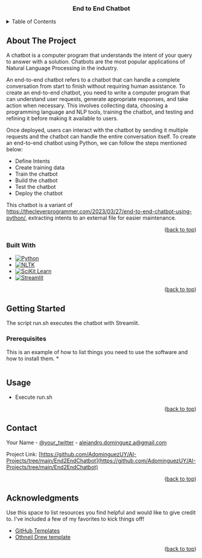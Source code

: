 
<!-- PROJECT SHIELDS -->
<!--
*** I'm using markdown "reference style" links for readability.
*** Reference links are enclosed in brackets [ ] instead of parentheses ( ).
*** See the bottom of this document for the declaration of the reference variables
*** for contributors-url, forks-url, etc. This is an optional, concise syntax you may use.
*** https://www.markdownguide.org/basic-syntax/#reference-style-links
-->


  <h3 align="center">End to End Chatbot</h3>


<!-- TABLE OF CONTENTS -->
<details>
  <summary>Table of Contents</summary>
  <ol>
    <li>
      <a href="#about-the-project">About The Project</a>
      <ul>
        <li><a href="#built-with">Built With</a></li>
      </ul>
    </li>
    <li>
      <a href="#getting-started">Getting Started</a>
      <ul>
        <li><a href="#prerequisites">Prerequisites</a></li>
        <li><a href="#installation">Installation</a></li>
      </ul>
    </li>
    <li><a href="#usage">Usage</a></li>
    <li><a href="#roadmap">Roadmap</a></li>
    <li><a href="#contributing">Contributing</a></li>
    <li><a href="#license">License</a></li>
    <li><a href="#contact">Contact</a></li>
    <li><a href="#acknowledgments">Acknowledgments</a></li>
  </ol>
</details>



<!-- ABOUT THE PROJECT -->
## About The Project

A chatbot is a computer program that understands the intent of your query to answer with a solution. Chatbots are the most popular applications of Natural Language Processing in the industry. <br/>

An end-to-end chatbot refers to a chatbot that can handle a complete conversation from start to finish without requiring human assistance. To create an end-to-end chatbot, you need to write a computer program that can understand user requests, generate appropriate responses, and take action when necessary. This involves collecting data, choosing a programming language and NLP tools, training the chatbot, and testing and refining it before making it available to users. <br/>

Once deployed, users can interact with the chatbot by sending it multiple requests and the chatbot can handle the entire conversation itself. To create an end-to-end chatbot using Python, we can follow the steps mentioned below: <br/>

* Define Intents
* Create training data
* Train the chatbot
* Build the chatbot
* Test the chatbot
* Deploy the chatbot

This chatbot is a variant of https://thecleverprogrammer.com/2023/03/27/end-to-end-chatbot-using-python/, extracting intents to an external file for easier maintenance.</br>


<p align="right">(<a href="#readme-top">back to top</a>)</p>



### Built With

* [![Python][Python.com]][Python-url]
* [![NLTK][NLTK.com]][NLTK-url]
* [![SciKit Learn][SKLearn.com]][SKLearn-url]
* [![Streamlit][Streamlit.com]][Streamlit-url]


<p align="right">(<a href="#readme-top">back to top</a>)</p>



<!-- GETTING STARTED -->
## Getting Started

The script run.sh executes the chatbot with Streamlit.

### Prerequisites

This is an example of how to list things you need to use the software and how to install them.
*
  ```pip install -r requirements.txt
  ```

<!-- USAGE EXAMPLES -->
## Usage

* Execute run.sh



<p align="right">(<a href="#readme-top">back to top</a>)</p>


<!-- CONTACT -->
## Contact

Your Name - [@your_twitter](https://twitter.com/your_username) - alejandro.dominguez.a@gmail.com

Project Link: [https://github.com/AdominguezUY/AI-Projects/tree/main/End2EndChatbot](https://github.com/AdominguezUY/AI-Projects/tree/main/End2EndChatbot)

<p align="right">(<a href="#readme-top">back to top</a>)</p>



<!-- ACKNOWLEDGMENTS -->
## Acknowledgments

Use this space to list resources you find helpful and would like to give credit to. I've included a few of my favorites to kick things off!

* [GitHub Templates](https://www.readme-templates.com/)
* [Othneil Drew template](https://github.com/othneildrew/Best-README-Template#readme)

<p align="right">(<a href="#readme-top">back to top</a>)</p>



<!-- MARKDOWN LINKS & IMAGES -->
<!-- https://www.markdownguide.org/basic-syntax/#reference-style-links -->
[contributors-shield]: https://img.shields.io/github/contributors/othneildrew/Best-README-Template.svg?style=for-the-badge
[contributors-url]: https://github.com/othneildrew/Best-README-Template/graphs/contributors
[forks-shield]: https://img.shields.io/github/forks/othneildrew/Best-README-Template.svg?style=for-the-badge
[forks-url]: https://github.com/othneildrew/Best-README-Template/network/members
[stars-shield]: https://img.shields.io/github/stars/othneildrew/Best-README-Template.svg?style=for-the-badge
[stars-url]: https://github.com/othneildrew/Best-README-Template/stargazers
[issues-shield]: https://img.shields.io/github/issues/othneildrew/Best-README-Template.svg?style=for-the-badge
[issues-url]: https://github.com/othneildrew/Best-README-Template/issues
[license-shield]: https://img.shields.io/github/license/othneildrew/Best-README-Template.svg?style=for-the-badge
[license-url]: https://github.com/othneildrew/Best-README-Template/blob/master/LICENSE.txt
[linkedin-shield]: https://img.shields.io/badge/-LinkedIn-black.svg?style=for-the-badge&logo=linkedin&colorB=555
[linkedin-url]: https://linkedin.com/in/othneildrew
[product-screenshot]: images/screenshot.png
[Next.js]: https://img.shields.io/badge/next.js-000000?style=for-the-badge&logo=nextdotjs&logoColor=white
[Next-url]: https://nextjs.org/
[React.js]: https://img.shields.io/badge/React-20232A?style=for-the-badge&logo=react&logoColor=61DAFB
[React-url]: https://reactjs.org/
[Vue.js]: https://img.shields.io/badge/Vue.js-35495E?style=for-the-badge&logo=vuedotjs&logoColor=4FC08D
[Vue-url]: https://vuejs.org/
[Angular.io]: https://img.shields.io/badge/Angular-DD0031?style=for-the-badge&logo=angular&logoColor=white
[Angular-url]: https://angular.io/
[Svelte.dev]: https://img.shields.io/badge/Svelte-4A4A55?style=for-the-badge&logo=svelte&logoColor=FF3E00
[Svelte-url]: https://svelte.dev/
[Laravel.com]: https://img.shields.io/badge/Laravel-FF2D20?style=for-the-badge&logo=laravel&logoColor=white
[Laravel-url]: https://laravel.com
[Bootstrap.com]: https://img.shields.io/badge/Bootstrap-563D7C?style=for-the-badge&logo=bootstrap&logoColor=white
[Bootstrap-url]: https://getbootstrap.com
[JQuery.com]: https://img.shields.io/badge/jQuery-0769AD?style=for-the-badge&logo=jquery&logoColor=white
[JQuery-url]: https://jquery.com
[Streamlit.com]: https://img.shields.io/badge/Streamlit-0769AD?style=for-the-badge&logo=Streamlit&logoColor=white
[Streamlit-url]: https://streamlit.io/
[Python.com]: https://img.shields.io/badge/python-0769AD?style=for-the-badge&logo=python&logoColor=white
[Python-url]: https://www.python.org/
[NLTK.com]: https://img.shields.io/badge/nltk-0769AD?style=for-the-badge&logo=nltk&logoColor=white
[NLTK-url]: https://www.nltk.org/
[SKLearn.com]: https://img.shields.io/badge/sklearn-0769AD?style=for-the-badge&logo=slkearn&logoColor=white
[SKLearn-url]: https://scikit-learn.org/stable/
